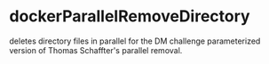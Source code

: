# dockerParallelRemoveDirectory
deletes directory files in parallel for the DM challenge
parameterized version of Thomas Schaffter's parallel removal.
